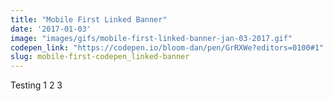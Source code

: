 ```yaml
---
title: "Mobile First Linked Banner"
date: '2017-01-03'
image: "images/gifs/mobile-first-linked-banner-jan-03-2017.gif"
codepen_link: "https://codepen.io/bloom-dan/pen/GrRXWe?editors=0100#1"
slug: mobile-first-codepen_linked-banner
---
```


Testing 1 2 3
